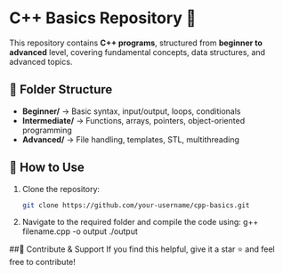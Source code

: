 # C++ Basics Repository 🚀  

This repository contains **C++ programs**, structured from **beginner to advanced** level, covering fundamental concepts, data structures, and advanced topics.

## 📂 Folder Structure  
- **Beginner/** → Basic syntax, input/output, loops, conditionals  
- **Intermediate/** → Functions, arrays, pointers, object-oriented programming  
- **Advanced/** → File handling, templates, STL, multithreading  

## 🔧 How to Use  
1. Clone the repository:  
   ```sh
   git clone https://github.com/your-username/cpp-basics.git
2. Navigate to the required folder and compile the code using:
   g++ filename.cpp -o output
   ./output

##🌟 Contribute & Support
   If you find this helpful, give it a star ⭐ and feel free to contribute!
